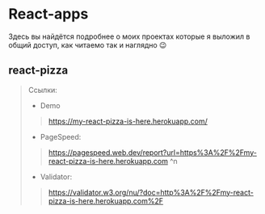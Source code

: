 # React-apps
Здесь вы найдётся подробнее о моих проектах которые я выложил в общий доступ, как читаемо так и наглядно &#128521;

## react-pizza
<!-- live: https://my-react-pizza-is-here.herokuapp.com/
pageSpeed: https://pagespeed.web.dev/report?url=https%3A%2F%2Fmy-react-pizza-is-here.herokuapp.com
validator: https://validator.w3.org/nu/?doc=http%3A%2F%2Fmy-react-pizza-is-here.herokuapp.com%2F -->
> Ссылки:
> * Demo
>> https://my-react-pizza-is-here.herokuapp.com/
> * PageSpeed:
>> https://pagespeed.web.dev/report?url=https%3A%2F%2Fmy-react-pizza-is-here.herokuapp.com ^n
> * Validator:
>> https://validator.w3.org/nu/?doc=http%3A%2F%2Fmy-react-pizza-is-here.herokuapp.com%2F